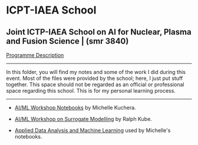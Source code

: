 # ICPT-IAEA School

## Joint ICTP-IAEA School on AI for Nuclear, Plasma and Fusion Science | (smr 3840)

[Programme Description](https://indico.ictp.it/event/10174/other-view?view=ictptimetable)

---

In this folder, you will find my notes and some of the work I did during this event. Most of the files were provided by the school; here, I just put stuff together. This space should not be regarded as an official or professional space regarding this school. This is for my personal learning process. 

---


* [AI/ML Workshop Notebooks](https://github.com/alpha-davidson/ICTP-IAEA-2023) by Michelle Kuchera.


* [AI/ML Workshop on Surrogate Modelling](https://github.com/rkube/IAEA_school23) by Ralph Kube.


* [Applied Data Analysis and Machine Learning](https://github.com/CompPhysics/MachineLearning) used by Michelle's notebooks.